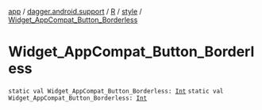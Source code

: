 [app](../../../index.md) / [dagger.android.support](../../index.md) / [R](../index.md) / [style](index.md) / [Widget_AppCompat_Button_Borderless](./-widget_-app-compat_-button_-borderless.md)

# Widget_AppCompat_Button_Borderless

`static val Widget_AppCompat_Button_Borderless: `[`Int`](https://kotlinlang.org/api/latest/jvm/stdlib/kotlin/-int/index.html)
`static val Widget_AppCompat_Button_Borderless: `[`Int`](https://kotlinlang.org/api/latest/jvm/stdlib/kotlin/-int/index.html)